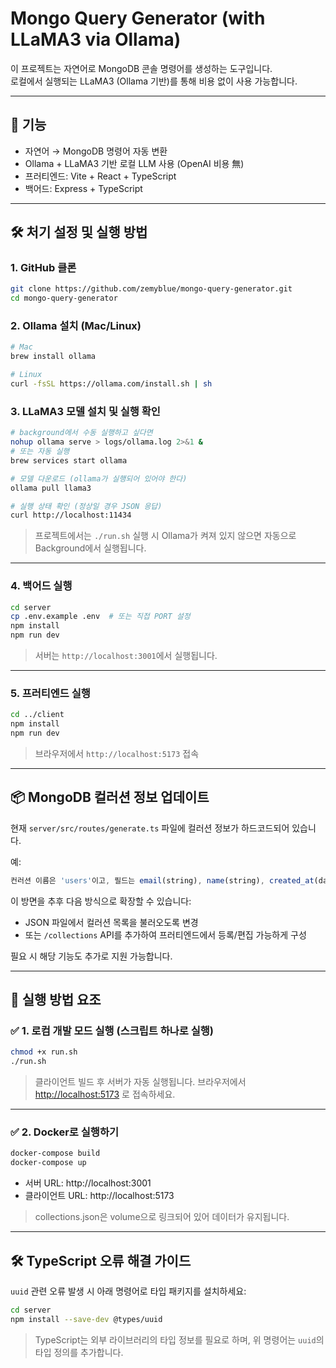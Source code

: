 # Mongo Query Generator (with LLaMA3 via Ollama)

이 프로젝트는 자연어로 MongoDB 콘솔 명령어를 생성하는 도구입니다.  
로컬에서 실행되는 LLaMA3 (Ollama 기반)를 통해 비용 없이 사용 가능합니다.

---

## 🤩 기능
- 자연어 → MongoDB 명령어 자동 변환
- Ollama + LLaMA3 기반 로컬 LLM 사용 (OpenAI 비용 無)
- 프러티엔드: Vite + React + TypeScript
- 백어드: Express + TypeScript

---

## 🛠️ 처기 설정 및 실행 방법

### 1. GitHub 클론
```bash
git clone https://github.com/zemyblue/mongo-query-generator.git
cd mongo-query-generator
```

### 2. Ollama 설치 (Mac/Linux)
```bash
# Mac
brew install ollama

# Linux
curl -fsSL https://ollama.com/install.sh | sh
```

### 3. LLaMA3 모델 설치 및 실행 확인
```bash
# background에서 수동 실행하고 싶다면
nohup ollama serve > logs/ollama.log 2>&1 &
# 또는 자동 실행
brew services start ollama

# 모델 다운로드 (ollama가 실행되어 있어야 한다)
ollama pull llama3

# 실행 상태 확인 (정상일 경우 JSON 응답)
curl http://localhost:11434
```

> 프로젝트에서는 `./run.sh` 실행 시 Ollama가 켜져 있지 않으면 자동으로 Background에서 실행됩니다.

---

### 4. 백어드 실행
```bash
cd server
cp .env.example .env  # 또는 직접 PORT 설정
npm install
npm run dev
```

> 서버는 `http://localhost:3001`에서 실행됩니다.

---

### 5. 프러티엔드 실행
```bash
cd ../client
npm install
npm run dev
```

> 브라우저에서 `http://localhost:5173` 접속

---

## 📦 MongoDB 컬러션 정보 업데이트

현재 `server/src/routes/generate.ts` 파일에 컬러션 정보가 하드코드되어 있습니다.

예:
```ts
컨러션 이름은 'users'이고, 필드는 email(string), name(string), created_at(date)
```

이 방면을 추후 다음 방식으로 확장할 수 있습니다:
- JSON 파일에서 컬러션 목록을 불러오도록 변경
- 또는 `/collections` API를 추가하여 프러티엔드에서 등록/편집 가능하게 구성

필요 시 해당 기능도 추가로 지원 가능합니다.

---

## 🚀 실행 방법 요조

### ✅ 1. 로컴 개발 모드 실행 (스크립트 하나로 실행)

```bash
chmod +x run.sh
./run.sh
```

> 클라이언트 빌드 후 서버가 자동 실행됩니다. 브라우저에서 [http://localhost:5173](http://localhost:5173) 로 접속하세요.

---

### ✅ 2. Docker로 실행하기

```bash
docker-compose build
docker-compose up
```

- 서버 URL: http://localhost:3001
- 클라이언트 URL: http://localhost:5173

> collections.json은 volume으로 링크되어 있어 데이터가 유지됩니다.

---

## 🛠 TypeScript 오류 해결 가이드

`uuid` 관련 오류 발생 시 아래 명령어로 타입 패키지를 설치하세요:

```bash
cd server
npm install --save-dev @types/uuid
```

> TypeScript는 외부 라이브러리의 타입 정보를 필요로 하며, 위 명령어는 `uuid`의 타입 정의를 추가합니다.

